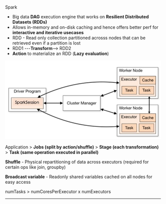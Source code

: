 Spark  

- Big data **DAG** execution engine that works on **Resilient Distributed Datasets (RDDs)**
- Allows in-memory and on-disk caching and hence offers better perf for **interactive and iterative usecases**
- RDD - Read only collection partitioned acrosss nodes that can be retrieved even if a partition is lost
- RDD1 ---**Transform**--> RDD2
- **Action** to materialize an RDD (**Lazy evaluation**)

![](19.jpg)  

  

Application > **Jobs (split by action/shuffle)** > **Stage (each transformation)** > **Task (same operation executed in parallel)**

  

**Shuffle** - Physical repartitioning of data across executors (required for certain ops like join, groupby)

**Broadcast variable** - Readonly shared variables cached on all nodes for easy access

  

numTasks > numCoresPerExecutor x numExecutors

---
